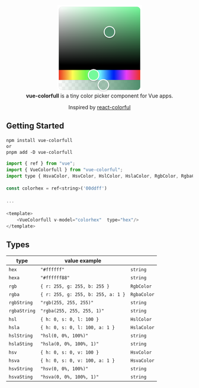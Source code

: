 <div align="center">
  <a href="https://omgovich.github.io/react-colorful">
    <img src="demo/assets/image.png" width="229" height="233" alt="react-colorful" />
  </a>
</div>
<div align="center">
  <strong>vue-colorfull</strong> is a tiny color picker component for Vue apps.

Inspired by <a href="https://omgovich.github.io/react-colorful/">react-colorful</a>

</div>

## Getting Started

```
npm install vue-colorfull
or
pnpm add -D vue-colorfull
```

```js
import { ref } from "vue";
import { VueColorfull } from "vue-colorful";
import type { HsvaColor, HsvColor, HslColor, HslaColor, RgbColor, RgbaColor } from 'vue-colorfull'

const colorhex = ref<string>('00ddff')

...

<template>
    <VueColorfull v-model="colorhex"  type="hex"/>
</template>
```

## Types


| type         | value example                      |             |
| ------------ | ---------------------------------- | ----------- |
| `hex`        | `"#ffffff"`                        | `string`    |
| `hexa`       | `"#ffffff88"`                      | `string`    |
| `rgb`        | `{ r: 255, g: 255, b: 255 }`       | `RgbColor`  |
| `rgba`       | `{ r: 255, g: 255, b: 255, a: 1 }` | `RgbaColor` |
| `rgbString`  | `"rgb(255, 255, 255)"`             | `string`    |
| `rgbaString` | `"rgba(255, 255, 255, 1)"`         | `string`    |
| `hsl`        | `{ h: 0, s: 0, l: 100 }`           | `HslColor`  |
| `hsla`       | `{ h: 0, s: 0, l: 100, a: 1 }`     | `HslaColor` |
| `hslString`  | `"hsl(0, 0%, 100%)"`               | `string`    |
| `hslaSting`  | `"hsla(0, 0%, 100%, 1)"`           | `string`    |
| `hsv`        | `{ h: 0, s: 0, v: 100 }`           | `HsvColor`  |
| `hsva`       | `{ h: 0, s: 0, v: 100, a: 1 }`     | `HsvaColor` |
| `hsvString`  | `"hsv(0, 0%, 100%)"`               | `string`    |
| `hsvaSting`  | `"hsva(0, 0%, 100%, 1)"`           | `string`    |
